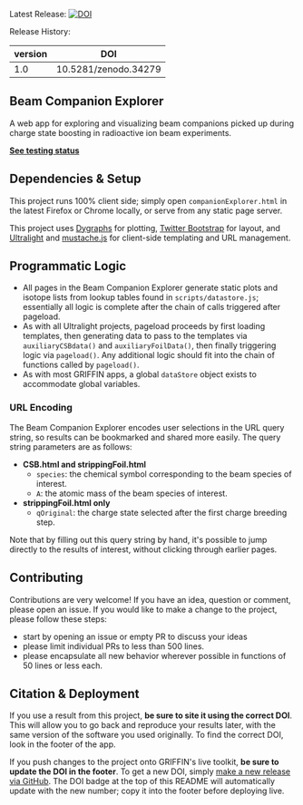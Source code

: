 Latest Release: [![DOI](https://zenodo.org/badge/doi/10.5281/zenodo.34279.svg)](http://dx.doi.org/10.5281/zenodo.34279)

Release History:

version | DOI
--------|------
1.0     | 10.5281/zenodo.34279

## Beam Companion Explorer 
A web app for exploring and visualizing beam companions picked up during charge state boosting in radioactive ion beam experiments.

**[See testing status](http://griffincollaboration.github.io/beamCompanionExplorer/tests/tests.html)**

## Dependencies & Setup

This project runs 100% client side; simply open `companionExplorer.html` in the latest Firefox or Chrome locally, or serve from any static page server.

This project uses [Dygraphs](http://dygraphs.com/) for plotting, [Twitter Bootstrap](http://getbootstrap.com/) for layout, and [Ultralight](https://github.com/BillMills/ultralight) and [mustache.js](https://github.com/janl/mustache.js/) for client-side templating and URL management.

## Programmatic Logic

 - All pages in the Beam Companion Explorer generate static plots and isotope lists from lookup tables found in `scripts/datastore.js`; essentially all logic is complete after the chain of calls triggered after pageload.
 - As with all Ultralight projects, pageload proceeds by first loading templates, then generating data to pass to the templates via `auxiliaryCSBdata()` and `auxiliaryFoilData()`, then finally triggering logic via `pageload()`. Any additional logic should fit into the chain of functions called by `pageload()`.
 - As with most GRIFFIN apps, a global `dataStore` object exists to accommodate global variables.

### URL Encoding

The Beam Companion Explorer encodes user selections in the URL query string, so results can be bookmarked and shared more easily. The query string parameters are as follows:

 - **CSB.html and strippingFoil.html**
   - `species`: the chemical symbol corresponding to the beam species of interest.
   - `A`: the atomic mass of the beam species of interest.
 - **strippingFoil.html only**
   - `qOriginal`: the charge state selected after the first charge breeding step.

Note that by filling out this query string by hand, it's possible to jump directly to the results of interest, without clicking through earlier pages.

## Contributing

Contributions are very welcome! If you have an idea, question or comment, please open an issue. If you would like to make a change to the project, please follow these steps:
 - start by opening an issue or empty PR to discuss your ideas
 - please limit individual PRs to less than 500 lines.
 - please encapsulate all new behavior wherever possible in functions of 50 lines or less each.

## Citation & Deployment

If you use a result from this project, **be sure to site it using the correct DOI**. This will allow you to go back and reproduce your results later, with the same version of the software you used originally. To find the correct DOI, look in the footer of the app.

If you push changes to the project onto GRIFFIN's live toolkit, **be sure to update the DOI in the footer**. To get a new DOI, simply [make a new release via GitHub](https://help.github.com/articles/creating-releases/). The DOI badge at the top of this README will automatically update with the new number; copy it into the footer before deploying live.